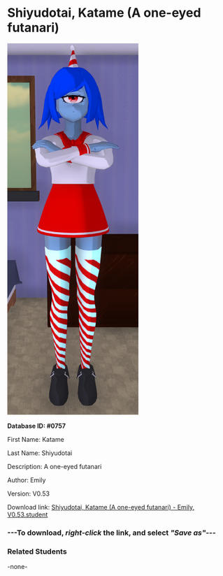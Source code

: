 # Shiyudotai, Katame (A one-eyed futanari)

<img src="../../Files/Images/Shiyudotai, Katame (A one-eyed futanari).png" title="Shiyudotai, Katame (A one-eyed futanari) - Emily, V0.53">

**Database ID: #0757**

First Name: Katame

Last Name: Shiyudotai

Description: A one-eyed futanari

Author: Emily

Version: V0.53

Download link: <a href="https://raw.githubusercontent.com/Arbiter1223/Daigaku-Gurashi-Custom-Students/master/Files/Student%20Files/Shiyudotai%2C%20Katame%20(A%20one-eyed%20futanari)%20-%20Emily%2C%20V0.53.student">Shiyudotai, Katame (A one-eyed futanari) - Emily, V0.53.student</a>

### ---**To download, _right-click_ the link, and select _"Save as"_**---

### Related Students

-none-

